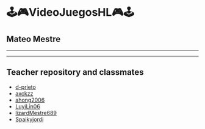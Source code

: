 # 🕹️🎮VideoJuegosHL🎮🕹️

## **Mateo Mestre**

---



---

## Teacher repository and classmates
- [d-prieto]()
- [axckzz]()
- [ahong2006]()
- [LuyiLin06]()
- [lizardMestre689]()
- [Spaikyjordi](https://github.com/Spaikyjordi/Videojuegos-Jordi)
